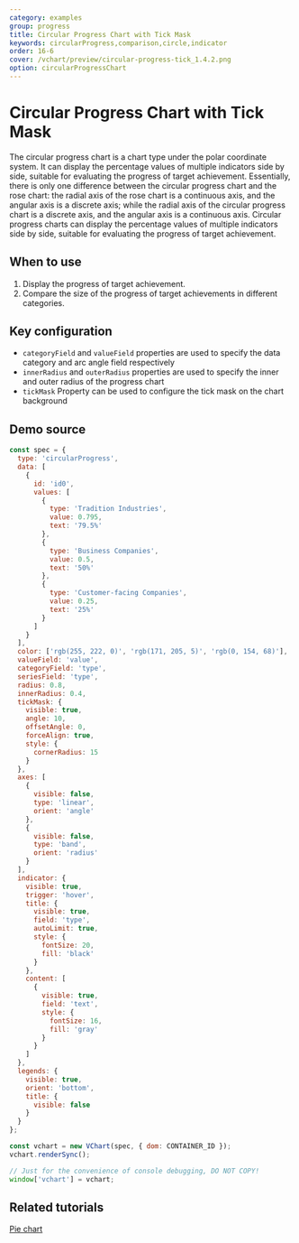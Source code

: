 ```yaml
---
category: examples
group: progress
title: Circular Progress Chart with Tick Mask
keywords: circularProgress,comparison,circle,indicator
order: 16-6
cover: /vchart/preview/circular-progress-tick_1.4.2.png
option: circularProgressChart
---
```


# Circular Progress Chart with Tick Mask

The circular progress chart is a chart type under the polar coordinate system. It can display the percentage values of multiple indicators side by side, suitable for evaluating the progress of target achievement. Essentially, there is only one difference between the circular progress chart and the rose chart: the radial axis of the rose chart is a continuous axis, and the angular axis is a discrete axis; while the radial axis of the circular progress chart is a discrete axis, and the angular axis is a continuous axis. Circular progress charts can display the percentage values of multiple indicators side by side, suitable for evaluating the progress of target achievement.

## When to use

1. Display the progress of target achievement.
2. Compare the size of the progress of target achievements in different categories.

## Key configuration

- `categoryField` and `valueField` properties are used to specify the data category and arc angle field respectively
- `innerRadius` and `outerRadius` properties are used to specify the inner and outer radius of the progress chart
- `tickMask` Property can be used to configure the tick mask on the chart background

## Demo source

```javascript livedemo
const spec = {
  type: 'circularProgress',
  data: [
    {
      id: 'id0',
      values: [
        {
          type: 'Tradition Industries',
          value: 0.795,
          text: '79.5%'
        },
        {
          type: 'Business Companies',
          value: 0.5,
          text: '50%'
        },
        {
          type: 'Customer-facing Companies',
          value: 0.25,
          text: '25%'
        }
      ]
    }
  ],
  color: ['rgb(255, 222, 0)', 'rgb(171, 205, 5)', 'rgb(0, 154, 68)'],
  valueField: 'value',
  categoryField: 'type',
  seriesField: 'type',
  radius: 0.8,
  innerRadius: 0.4,
  tickMask: {
    visible: true,
    angle: 10,
    offsetAngle: 0,
    forceAlign: true,
    style: {
      cornerRadius: 15
    }
  },
  axes: [
    {
      visible: false,
      type: 'linear',
      orient: 'angle'
    },
    {
      visible: false,
      type: 'band',
      orient: 'radius'
    }
  ],
  indicator: {
    visible: true,
    trigger: 'hover',
    title: {
      visible: true,
      field: 'type',
      autoLimit: true,
      style: {
        fontSize: 20,
        fill: 'black'
      }
    },
    content: [
      {
        visible: true,
        field: 'text',
        style: {
          fontSize: 16,
          fill: 'gray'
        }
      }
    ]
  },
  legends: {
    visible: true,
    orient: 'bottom',
    title: {
      visible: false
    }
  }
};

const vchart = new VChart(spec, { dom: CONTAINER_ID });
vchart.renderSync();

// Just for the convenience of console debugging, DO NOT COPY!
window['vchart'] = vchart;
```

## Related tutorials

[Pie chart](link)

